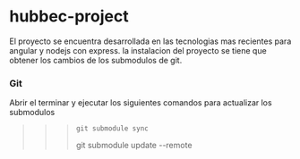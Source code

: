 # hubbec-project

El proyecto se encuentra desarrollada en las tecnologias mas recientes para angular y nodejs con express. la instalacion del proyecto se tiene que obtener los cambios
de los submodulos de git.

### Git 
Abrir el terminar y ejecutar los siguientes comandos para actualizar los submodulos
>>> 	git submodule sync
>>>   git submodule update --remote

